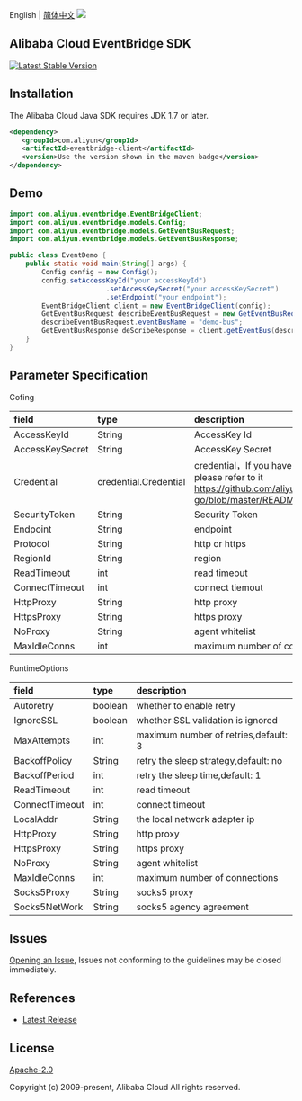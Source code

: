 English | [简体中文](README-CN.md)
![](https://aliyunsdk-pages.alicdn.com/icons/AlibabaCloud.svg)

## Alibaba Cloud EventBridge SDK
<a href="https://search.maven.org/search?q=g:%22com.aliyun%22%20AND%20a:%22eventbridge-client%22"><img src="https://img.shields.io/maven-central/v/com.aliyun/eventbridge-client.svg?label=Maven%20Central" alt="Latest Stable Version"/></a>

## Installation

The Alibaba Cloud Java SDK requires JDK 1.7 or later.

```xml
<dependency>
   <groupId>com.aliyun</groupId>
   <artifactId>eventbridge-client</artifactId>
   <version>Use the version shown in the maven badge</version>
</dependency>
```

## Demo
```java
import com.aliyun.eventbridge.EventBridgeClient;
import com.aliyun.eventbridge.models.Config;
import com.aliyun.eventbridge.models.GetEventBusRequest;
import com.aliyun.eventbridge.models.GetEventBusResponse;

public class EventDemo {
    public static void main(String[] args) {
        Config config = new Config();
        config.setAccessKeyId("your accessKeyId")
                        .setAccessKeySecret("your accessKeySecret")
                        .setEndpoint("your endpoint");
        EventBridgeClient client = new EventBridgeClient(config);
        GetEventBusRequest describeEventBusRequest = new GetEventBusRequest();
        describeEventBusRequest.eventBusName = "demo-bus";
        GetEventBusResponse deScribeResponse = client.getEventBus(describeEventBusRequest);
    }
}

```

## Parameter Specification

Cofing

|  field          |type                  | description |
|  :----          | :----                | :---- |
| AccessKeyId     | String               | AccessKey Id |
| AccessKeySecret | String               | AccessKey Secret |
| Credential      | credential.Credential| credential，If you have any questions, please refer to it https://github.com/aliyun/credentials-go/blob/master/README-CN.md |
| SecurityToken   | String               | Security Token |
| Endpoint        | String               | endpoint |
| Protocol        | String               | http or https |
| RegionId        | String               | region |
| ReadTimeout     | int                  | read timeout |
| ConnectTimeout  | int                  | connect tiemout |
| HttpProxy       | String               | http proxy |
| HttpsProxy      | String               | https proxy |
| NoProxy         | String               | agent whitelist |
| MaxIdleConns    | int                  | maximum number of connections |

RuntimeOptions

|  field         |type     | description |
|  :----         | :----   | :---- |
| Autoretry      | boolean | whether to enable retry |
| IgnoreSSL      | boolean | whether SSL validation is ignored |
| MaxAttempts    | int     | maximum number of retries,default: 3 |
| BackoffPolicy  | String  | retry the sleep strategy,default: no |
| BackoffPeriod  | int     | retry the sleep time,default: 1 |
| ReadTimeout    | int     | read timeout |
| ConnectTimeout | int     | connect timeout |
| LocalAddr      | String  | the local network adapter ip |
| HttpProxy      | String  | http proxy |
| HttpsProxy     | String  | https proxy |
| NoProxy        | String  | agent whitelist |
| MaxIdleConns   | int     | maximum number of connections |
| Socks5Proxy    | String  | socks5 proxy |
| Socks5NetWork  | String  | socks5 agency agreement |


## Issues
[Opening an Issue](https://github.com/aliyun/alibabacloud-eventbridge-sdk/issues/new), Issues not conforming to the guidelines may be closed immediately.

## References
* [Latest Release](https://github.com/aliyun/alibabacloud-eventbridge-sdk)

## License
[Apache-2.0](http://www.apache.org/licenses/LICENSE-2.0)


Copyright (c) 2009-present, Alibaba Cloud All rights reserved.